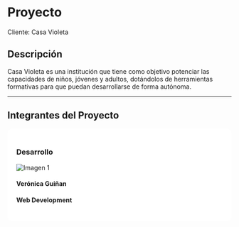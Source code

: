 # Proyecto

Cliente: Casa Violeta

## Descripción

Casa Violeta es una institución que tiene como objetivo potenciar las capacidades de niños, jóvenes y adultos, dotándolos de herramientas formativas para que puedan desarrollarse de forma autónoma.

---

## Integrantes del Proyecto

<section>
<div style="background-color: white; padding: 20px; border-radius: 10px;">

### Desarrollo

![Imagen 1](https://i.ibb.co/ft02yqj/foto-De-Perfil.jpg)

#### Verónica Guiñan

#### Web Development

</div>
</section>
